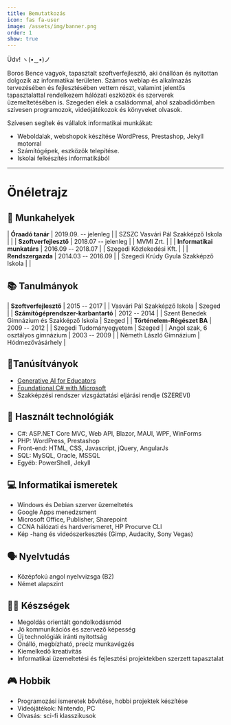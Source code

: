 ```yaml
---
title: Bemutatkozás
icon: fas fa-user
image: /assets/img/banner.png
order: 1
show: true
---
```


Üdv! ヽ(•‿•)ノ

Boros Bence vagyok, tapasztalt szoftverfejlesztő, aki önállóan és nyitottan dolgozik az informatikai területen. Számos weblap és alkalmazás tervezésében és fejlesztésében vettem részt, valamint jelentős tapasztalattal rendelkezem hálózati eszközök és szerverek üzemeltetésében is. Szegeden élek a családommal, ahol szabadidőmben szívesen programozok, videójátékozok és könyveket olvasok.

Szívesen segítek és vállalok informatikai munkákat:
- Weboldalak, webshopok készítése WordPress, Prestashop, Jekyll motorral
- Számítógépek, eszközök telepítése.
- Iskolai felkészítés informatikából

***

# Önéletrajz

## 💼 Munkahelyek

| **Óraadó tanár** | 2019.09. -- jelenleg |
| SZSZC Vasvári Pál Szakképző Iskola |  |
| **Szoftverfejlesztő** | 2018.07 -- jelenleg |
| MVMI Zrt. |  |
| **Informatikai munkatárs** | 2016.09 -- 2018.07 |
| Szegedi Közlekedési Kft. |  |
| **Rendszergazda** | 2014.03 -- 2016.09 |
| Szegedi Krúdy Gyula Szakképző Iskola |  |

## 📚 Tanulmányok

| **Szoftverfejlesztő** | 2015 -- 2017 |
| Vasvári Pál Szakképző Iskola | Szeged |
| **Számítógéprendszer-karbantartó** | 2012 -- 2014 |
| Szent Benedek Gimnázium és Szakképző Iskola | Szeged |
| **Történelem-Régészet BA** | 2009 -- 2012 |
| Szegedi Tudományegyetem | Szeged |
| Angol szak, 6 osztályos gimnázium | 2003 -- 2009 |
| Németh László Gimnázium | Hódmezővásárhely |

## 📜Tanúsítványok
- [Generative AI for Educators](https://skillshop.exceedlms.com/student/award/nqU9hBj8j4tvXCsyetvMuatS)
- [Foundational C# with Microsoft](https://www.freecodecamp.org/certification/benzo90/foundational-c-sharp-with-microsoft)
- Szakképzési rendszer vizsgáztatási eljárási rendje (SZEREVI)

## 🧰 Használt technológiák
- C#: ASP.NET Core MVC, Web API, Blazor, MAUI, WPF, WinForms
- PHP: WordPress, Prestashop
- Front-end: HTML, CSS, Javascript, jQuery, AngularJs
- SQL: MySQL, Oracle, MSSQL
- Egyéb: PowerShell, Jekyll

## 💻 Informatikai ismeretek
- Windows és Debian szerver üzemeltetés
- Google Apps menedzsment
- Microsoft Office, Publisher, Sharepoint
- CCNA hálózati és hardverismeret, HP Procurve CLI
- Kép -hang és videószerkesztés (Gimp, Audacity, Sony Vegas)

## 🗣 Nyelvtudás
- Középfokú angol nyelvvizsga (B2)
- Német alapszint

## 🤹‍♀️ Készségek
- Megoldás orientált gondolkodásmód
- Jó kommunikációs és szervező képesség
- Új technológiák iránti nyitottság
- Önálló, megbízható, precíz munkavégzés
- Kiemelkedő kreativitás
- Informatikai üzemeltetési és fejlesztési projektekben szerzett tapasztalat

## 🎮 Hobbik
- Programozási ismeretek bővítése, hobbi projektek készítése
- Videójátékok: Nintendo, PC
- Olvasás: sci-fi klasszikusok
